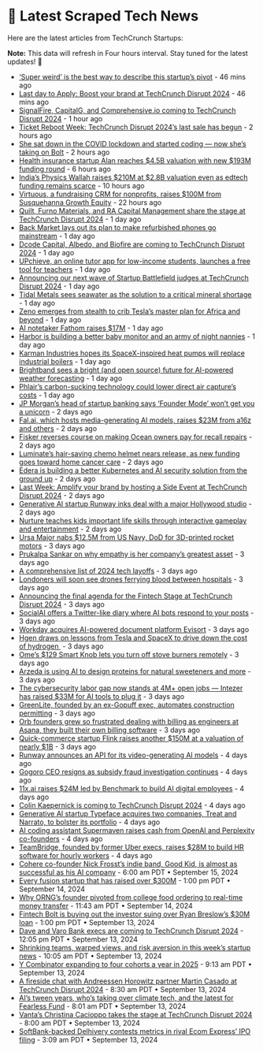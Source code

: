 
# 📰 Latest Scraped Tech News

Here are the latest articles from TechCrunch Startups:

**Note:** This data will refresh in Four hours interval. Stay tuned for the latest updates! 🔄
- [‘Super weird’ is the best way to describe this startup’s pivot](https://techcrunch.com/podcast/super-weird-is-the-best-way-to-describe-this-startups-pivot/) - 46 mins ago
- [Last day to Apply: Boost your brand at TechCrunch Disrupt 2024](https://techcrunch.com/2024/09/20/last-day-to-apply-boost-your-brand-at-techcrunch-disrupt-2024/) - 46 mins ago
- [SignalFire, CapitalG, and Comprehensive.io coming to TechCrunch Disrupt 2024](https://techcrunch.com/2024/09/20/signalfire-capital-g-and-comprehensive-io-coming-to-techcrunch-disrupt-2024/) - 1 hour ago
- [Ticket Reboot Week: TechCrunch Disrupt 2024’s last sale has begun](https://techcrunch.com/2024/09/20/ticket-reboot-week-techcrunch-disrupt-2024s-last-sale-has-begun/) - 2 hours ago
- [She sat down in the COVID lockdown and started coding — now she’s taking on Bolt](https://techcrunch.com/2024/09/20/she-sat-down-in-the-covid-lockdown-and-started-coding-now-shes-taking-on-bolt/) - 2 hours ago
- [Health insurance startup Alan reaches $4.5B valuation with new $193M funding round](https://techcrunch.com/2024/09/20/health-insurance-startup-alan-reaches-45-billion-valuation-with-new-funding-round/) - 6 hours ago
- [India’s Physics Wallah raises $210M at $2.8B valuation even as edtech funding remains scarce](https://techcrunch.com/2024/09/19/indias-physics-wallah-raises-210m-at-2-8b-valuation-even-as-edtech-funding-remains-scarce/) - 10 hours ago
- [Virtuous, a fundraising CRM for nonprofits, raises $100M from Susquehanna Growth Equity](https://techcrunch.com/2024/09/19/virtuous-a-fundraising-crm-for-nonprofits-raises-100m-from-susquehanna-growth-equity/) - 22 hours ago
- [Quilt, Furno Materials, and RA Capital Management share the stage at TechCrunch Disrupt 2024](https://techcrunch.com/2024/09/19/quilt-furno-materials-and-ra-capital-management-share-the-stage-at-techcrunch-disrupt-2024/) - 1 day ago
- [Back Market lays out its plan to make refurbished phones go mainstream](https://techcrunch.com/2024/09/19/back-market-lays-out-its-plan-to-make-refurbished-phones-mainstream/) - 1 day ago
- [Dcode Capital, Albedo, and Biofire are coming to TechCrunch Disrupt 2024](https://techcrunch.com/2024/09/19/dcode-capital-albedo-and-biofire-are-coming-to-techcrunch-disrupt-2024/) - 1 day ago
- [UPchieve, an online tutor app for low-income students, launches a free tool for teachers](https://techcrunch.com/2024/09/19/upchieve-online-tutor-app-low-income-students-launches-free-tool-teachers/) - 1 day ago
- [Announcing our next wave of Startup Battlefield judges at TechCrunch Disrupt 2024](https://techcrunch.com/2024/09/19/announcing-startup-battlefield-judges-at-techcrunch-disrupt-2024/) - 1 day ago
- [Tidal Metals sees seawater as the solution to a critical mineral shortage](https://techcrunch.com/2024/09/19/tidal-metals-sees-seawater-as-the-solution-to-a-critical-mineral-shortage/) - 1 day ago
- [Zeno emerges from stealth to crib Tesla’s master plan for Africa and beyond](https://techcrunch.com/2024/09/19/zeno-emerges-from-stealth-to-crib-teslas-master-plan-for-africa-and-beyond/) - 1 day ago
- [AI notetaker Fathom raises $17M](https://techcrunch.com/2024/09/19/ai-notetaker-fathom-raises-17m/) - 1 day ago
- [Harbor is building a better baby monitor and an army of night nannies](https://techcrunch.com/2024/09/19/harbor-is-building-a-better-baby-monitor-and-an-army-of-night-nannies/) - 1 day ago
- [Karman Industries hopes its SpaceX-inspired heat pumps will replace industrial boilers](https://techcrunch.com/2024/09/19/karman-industries-hopes-its-spacex-inspired-heat-pumps-will-replace-industrial-boilers/) - 1 day ago
- [Brightband sees a bright (and open source) future for AI-powered weather forecasting](https://techcrunch.com/2024/09/19/brightband-sees-a-bright-and-open-source-future-for-ai-powered-weather-forecasting/) - 1 day ago
- [Phlair’s carbon-sucking technology could lower direct air capture’s costs](https://techcrunch.com/2024/09/19/phlairs-carbon-sucking-technology-could-lower-direct-air-captures-costs/) - 1 day ago
- [JP Morgan’s head of startup banking says ‘Founder Mode’ won’t get you a unicorn](https://techcrunch.com/podcast/jp-morgans-head-of-startup-banking-says-founder-mode-wont-get-you-a-unicorn/) - 2 days ago
- [Fal.ai, which hosts media-generating AI models, raises $23M from a16z and others](https://techcrunch.com/2024/09/18/fal-ai-which-hosts-media-generating-ai-models-raises-23m-from-a16z-and-others/) - 2 days ago
- [Fisker reverses course on making Ocean owners pay for recall repairs](https://techcrunch.com/2024/09/18/fisker-reverses-course-on-making-ocean-owners-pay-for-recall-repairs/) - 2 days ago
- [Luminate’s hair-saving chemo helmet nears release, as new funding goes toward home cancer care](https://techcrunch.com/2024/09/18/luminates-hair-saving-chemo-helmet-nears-release-as-new-funding-goes-toward-home-cancer-care/) - 2 days ago
- [Edera is building a better Kubernetes and AI security solution from the ground up](https://techcrunch.com/2024/09/18/edera-is-building-a-better-kubernetes-and-ai-security-solution-from-the-ground-up/) - 2 days ago
- [Last Week: Amplify your brand by hosting a Side Event at TechCrunch Disrupt 2024](https://techcrunch.com/2024/09/18/last-week-amplify-your-brand-by-hosting-a-side-event-at-techcrunch-disrupt-2024/) - 2 days ago
- [Generative AI startup Runway inks deal with a major Hollywood studio](https://techcrunch.com/2024/09/18/generative-ai-startup-runway-inks-deal-with-a-major-hollywood-studio/) - 2 days ago
- [Nurture teaches kids important life skills through interactive gameplay and entertainment](https://techcrunch.com/2024/09/18/nurture-teaches-kids-important-life-skills-through-interactive-gameplay-and-entertainment/) - 2 days ago
- [Ursa Major nabs $12.5M from US Navy, DoD for 3D-printed rocket motors](https://techcrunch.com/2024/09/17/ursa-major-nabs-12-5m-from-u-s-navy-dod-for-3d-printed-rocket-motors/) - 3 days ago
- [Prukalpa Sankar on why empathy is her company’s greatest asset](https://techcrunch.com/podcast/prukalpa-sankar-on-why-empathy-is-her-companys-greatest-asset/) - 3 days ago
- [A comprehensive list of 2024 tech layoffs](https://techcrunch.com/2024/09/17/tech-layoffs-2024-list/) - 3 days ago
- [Londoners will soon see drones ferrying blood between hospitals](https://techcrunch.com/2024/09/17/londoners-will-soon-see-drones-ferrying-blood-between-hospitals/) - 3 days ago
- [Announcing the final agenda for the Fintech Stage at TechCrunch Disrupt 2024](https://techcrunch.com/2024/09/17/announcing-the-final-agenda-for-the-fintech-stage-at-techcrunch-disrupt-2024/) - 3 days ago
- [SocialAI offers a Twitter-like diary where AI bots respond to your posts](https://techcrunch.com/2024/09/17/socialai-offers-a-twitter-like-diary-where-ai-bots-respond-to-your-posts/) - 3 days ago
- [Workday acquires AI-powered document platform Evisort](https://techcrunch.com/2024/09/17/workday-acquires-ai-powered-document-platform-evisort/) - 3 days ago
- [Hgen draws on lessons from Tesla and SpaceX to drive down the cost of hydrogen ](https://techcrunch.com/2024/09/17/hgen-draws-on-lessons-from-tesla-and-spacex-to-drive-down-the-cost-of-hydrogen/) - 3 days ago
- [Ome’s $129 Smart Knob lets you turn off stove burners remotely](https://techcrunch.com/2024/09/17/omes-smart-knob-lets-you-turn-off-stove-burners-remotely/) - 3 days ago
- [Arzeda is using AI to design proteins for natural sweeteners and more](https://techcrunch.com/2024/09/17/arzeda-is-using-ai-to-design-proteins-for-artificial-sweeteners-and-more/) - 3 days ago
- [The cybersecurity labor gap now stands at 4M+ open jobs — Intezer has raised $33M for AI tools to plug it](https://techcrunch.com/2024/09/17/the-cybersecurity-labor-gap-now-stands-at-4m-open-jobs-intezer-has-raised-33m-for-ai-tools-to-plug-it/) - 3 days ago
- [GreenLite, founded by an ex-Gopuff exec, automates construction permitting](https://techcrunch.com/2024/09/17/greenlite-founded-by-an-ex-gopuff-exec-automates-construction-permitting/) - 3 days ago
- [Orb founders grew so frustrated dealing with billing as engineers at Asana, they built their own billing software](https://techcrunch.com/2024/09/17/orb-builds-billing-infrastructure-so-businesses-dont-have-to/) - 3 days ago
- [Quick-commerce startup Flink raises another $150M at a valuation of nearly $1B](https://techcrunch.com/2024/09/16/flink-the-quick-commerce-startup-raises-another-150m-at-a-valuation-of-just-under-1b/) - 3 days ago
- [Runway announces an API for its video-generating AI models](https://techcrunch.com/2024/09/16/runway-announces-an-api-for-its-video-generating-models/) - 4 days ago
- [Gogoro CEO resigns as subsidy fraud investigation continues](https://techcrunch.com/2024/09/16/gogoro-ceo-resigns-as-subsidy-fraud-investigation-continues/) - 4 days ago
- [11x.ai raises $24M led by Benchmark to build AI digital employees](https://techcrunch.com/2024/09/16/ai-digital-employee-startup-11xai-raises-24m-led-by-benchmark/) - 4 days ago
- [Colin Kaepernick is coming to TechCrunch Disrupt 2024](https://techcrunch.com/2024/09/16/colin-kaepernick-is-coming-to-techcrunch-disrupt-2024/) - 4 days ago
- [Generative AI startup Typeface acquires two companies, Treat and Narrato, to bolster its portfolio](https://techcrunch.com/2024/09/16/generative-ai-startup-typeface-acquires-two-companies-treat-and-narrato-to-bolster-its-portfolio/) - 4 days ago
- [AI coding assistant Supermaven raises cash from OpenAI and Perplexity co-founders](https://techcrunch.com/2024/09/16/ai-coding-assistant-supermaven-raises-cash-from-openai-and-perplexity-founders/) - 4 days ago
- [TeamBridge, founded by former Uber execs, raises $28M to build HR software for hourly workers](https://techcrunch.com/2024/09/16/teambridge-founded-by-former-uber-execs-sells-hr-software-for-hourly-workers/) - 4 days ago
- [Cohere co-founder Nick Frosst’s indie band, Good Kid, is almost as successful as his AI company](https://techcrunch.com/2024/09/15/cohere-co-founder-nick-frossts-indie-band-good-kid-is-almost-as-successful-as-his-ai-company/) - 6:00 am PDT • September 15, 2024
- [Every fusion startup that has raised over $300M](https://techcrunch.com/2024/09/14/every-fusion-startup-that-has-raised-over-300m/) - 1:00 pm PDT • September 14, 2024
- [Why ORNG’s founder pivoted from college food ordering to real-time money transfer](https://techcrunch.com/2024/09/14/why-orngs-founder-pivoted-from-college-food-ordering-to-real-time-money-transfer/) - 11:43 am PDT • September 14, 2024
- [Fintech Bolt is buying out the investor suing over Ryan Breslow’s $30M loan](https://techcrunch.com/2024/09/13/fintech-bolt-is-buying-out-the-investor-suing-over-ryan-breslows-30m-loan/) - 1:00 pm PDT • September 13, 2024
- [Dave and Varo Bank execs are coming to TechCrunch Disrupt 2024](https://techcrunch.com/2024/09/13/chime-and-dave-execs-are-coming-to-techcrunch-disrupt-2024/) - 12:05 pm PDT • September 13, 2024
- [Shrinking teams, warped views, and risk aversion in this week’s startup news](https://techcrunch.com/2024/09/13/some-startups-and-investors-are-more-risk-averse-than-others/) - 10:05 am PDT • September 13, 2024
- [Y Combinator expanding to four cohorts a year in 2025](https://techcrunch.com/2024/09/13/y-combinator-expanding-to-four-cohorts-a-year-in-2025/) - 9:13 am PDT • September 13, 2024
- [A fireside chat with Andreessen Horowitz partner Martin Casado at TechCrunch Disrupt 2024](https://techcrunch.com/2024/09/13/a-fireside-chat-with-andreessen-horowitz-partner-martin-casado-at-techcrunch-disrupt-2024/) - 8:30 am PDT • September 13, 2024
- [AI’s tween years, who’s taking over climate tech, and the latest for Fearless Fund](https://techcrunch.com/podcast/ais-tween-years-whos-taking-over-climate-tech-and-the-latest-for-fearless-fund/) - 8:01 am PDT • September 13, 2024
- [Vanta’s Christina Cacioppo takes the stage at TechCrunch Disrupt 2024](https://techcrunch.com/2024/09/13/vantas-christina-cacioppo-takes-the-stage-at-techcrunch-disrupt-2024/) - 8:00 am PDT • September 13, 2024
- [SoftBank-backed Delhivery contests metrics in rival Ecom Express’ IPO filing](https://techcrunch.com/2024/09/13/softbank-backed-delhivery-contests-metrics-in-rival-ecom-express-ipo-filing/) - 3:09 am PDT • September 13, 2024